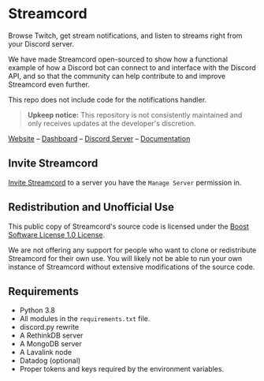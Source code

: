 # Streamcord

Browse Twitch, get stream notifications, and listen to streams right from your Discord server.

We have made Streamcord open-sourced to show how a functional example of how a Discord bot can connect to and interface with the Discord API, and so that the community can help contribute to and improve Streamcord even further.

This repo does not include code for the notifications handler.

> **Upkeep notice:** This repository is not consistently maintained and only receives updates at the developer's discretion.

[Website](https://streamcord.io/twitch/)
–
[Dashboard](https://dash.streamcord.io)
–
[Discord Server](https://discord.gg/streamcord)
–
[Documentation](https://docs.streamcord.io)

## Invite Streamcord

[Invite Streamcord](https://link.streamcord.io/invite)
to a server you have the `Manage Server` permission in.

## Redistribution and Unofficial Use

This public copy of Streamcord's source code is licensed under the [Boost Software License 1.0 License](https://choosealicense.com/licenses/bsl-1.0/).

We are not offering any support for people who want to clone or redistribute Streamcord for their own use. You will likely not be able to run your own instance of Streamcord without extensive modifications of the source code.

## Requirements

 - Python 3.8
 - All modules in the `requirements.txt` file.
 - discord.py rewrite
 - A RethinkDB server
 - A MongoDB server
 - A Lavalink node
 - Datadog (optional)
 - Proper tokens and keys required by the environment variables.

